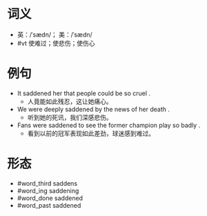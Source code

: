 # 词义
- 英：/ˈsædn/； 美：/ˈsædn/
- #vt 使难过；使悲伤；使伤心
# 例句
- It saddened her that people could be so cruel .
	- 人竟能如此残忍，这让她痛心。
- We were deeply saddened by the news of her death .
	- 听到她的死讯，我们深感悲伤。
- Fans were saddened to see the former champion play so badly .
	- 看到以前的冠军表现如此差劲，球迷感到难过。
# 形态
- #word_third saddens
- #word_ing saddening
- #word_done saddened
- #word_past saddened
